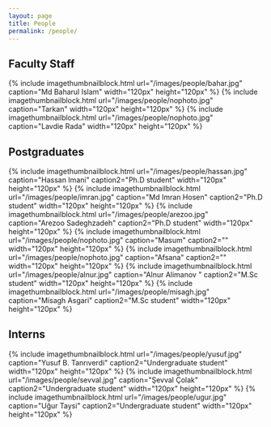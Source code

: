 ```yaml
---
layout: page
title: People
permalink: /people/
---
```


## Faculty Staff

{% include imagethumbnailblock.html url="/images/people/bahar.jpg" caption="Md Baharul Islam" width="120px" height="120px"  %}
{% include imagethumbnailblock.html url="/images/people/nophoto.jpg" caption="Tarkan" width="120px" height="120px"  %}
{% include imagethumbnailblock.html url="/images/people/nophoto.jpg" caption="Lavdie Rada" width="120px" height="120px"  %}

## Postgraduates
{% include imagethumbnailblock.html url="/images/people/hassan.jpg" caption="Hassan Imani" caption2="Ph.D student" width="120px" height="120px"  %}
{% include imagethumbnailblock.html url="/images/people/imran.jpg" caption="Md Imran Hosen" caption2="Ph.D student" width="120px" height="120px"  %}
{% include imagethumbnailblock.html url="/images/people/arezoo.jpg" caption="Arezoo Sadeghzadeh" caption2="Ph.D student" width="120px" height="120px"  %}
{% include imagethumbnailblock.html url="/images/people/nophoto.jpg" caption="Masum" caption2="" width="120px" height="120px"  %}
{% include imagethumbnailblock.html url="/images/people/nophoto.jpg" caption="Afsana" caption2="" width="120px" height="120px"  %}
{% include imagethumbnailblock.html url="/images/people/alnur.jpg" caption="Alnur Alimanov " caption2="M.Sc student" width="120px" height="120px"  %}
{% include imagethumbnailblock.html url="/images/people/misagh.jpg" caption="Misagh Asgari" caption2="M.Sc student" width="120px" height="120px"  %}


## Interns
{% include imagethumbnailblock.html url="/images/people/yusuf.jpg" caption="Yusuf B. Tanrıverdi" caption2="Undergraduate student" width="120px" height="120px"  %}
{% include imagethumbnailblock.html url="/images/people/sevval.jpg" caption="Şevval Çolak" caption2="Undergraduate student" width="120px" height="120px"  %}
{% include imagethumbnailblock.html url="/images/people/ugur.jpg" caption="Uğur Taysi" caption2="Undergraduate student" width="120px" height="120px"  %}

